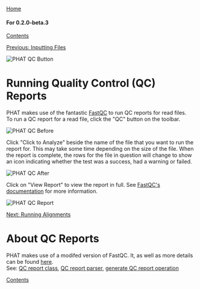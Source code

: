 [Home](https://chgibb.github.io/PHATDocs/)

#### For 0.2.0-beta.3
[Contents](https://chgibb.github.io/PHATDocs/docs/releases/0.2.0-beta.3/home)

[Previous: Inputting Files](https://chgibb.github.io/PHATDocs/docs/releases/0.2.0-beta.3/inputtingFiles)

![PHAT QC Button](https://chgibb.github.io//PHATDocs/docs/releases/0.2.0-beta.3/QCButton.png)

# Running Quality Control (QC) Reports
PHAT makes use of the fantastic [FastQC](https://www.bioinformatics.babraham.ac.uk/projects/fastqc/) to run QC reports for read files.  
To run a QC report for a read file, click the "QC" button on the toolbar.

![PHAT QC Before](https://chgibb.github.io//PHATDocs/docs/releases/0.2.0-beta.3/preQC.png)

Click "Click to Analyze" beside the name of the file that you want to run the report for. This may take some time depending on the size of the file. When the report is complete, the rows for the file in question will change to show an icon indicating whether the test was a success, had a warning or failed.

![PHAT QC After](https://chgibb.github.io//PHATDocs/docs/releases/0.2.0-beta.3/postQC.png)

Click on "View Report" to view the report in full. See [FastQC's documentation](https://www.bioinformatics.babraham.ac.uk/projects/fastqc/Help/) for more information.

![PHAT QC Report](https://chgibb.github.io//PHATDocs/docs/releases/0.2.0-beta.3/QCReport.png)

[Next: Running Alignments](https://chgibb.github.io/PHATDocs/docs/releases/0.2.0-beta.3/runningAlignments)

# About QC Reports
PHAT makes use of a modifed version of FastQC. It, as well as more details can be found [here](https://github.com/chgibb/FastQC0.11.5).  
See: [QC report class](https://github.com/chgibb/PHAT/blob/0.2.0-beta.3/src/req/QCData.ts), [QC report parser](https://github.com/chgibb/PHAT/blob/0.2.0-beta.3/QCReportSummary.ts), [generate QC report operation](https://github.com/chgibb/PHAT/blob/0.2.0-beta.3/src/req/operations/GenerateQCReport.ts)


[Contents](https://chgibb.github.io/PHATDocs/docs/releases/0.2.0-beta.3/home)
